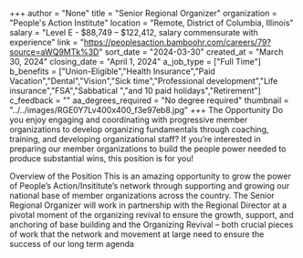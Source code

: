 +++
author = "None"
title = "Senior Regional Organizer"
organization = "People's Action Institute"
location = "Remote, District of Columbia, Illinois"
salary = "Level E - $88,749 – $122,412, salary commensurate with experience"
link = "https://peoplesaction.bamboohr.com/careers/79?source=aWQ9MTk%3D"
sort_date = "2024-03-30"
created_at = "March 30, 2024"
closing_date = "April 1, 2024"
a_job_type = ["Full Time"]
b_benefits = ["Union-Eligible","Health Insurance","Paid Vacation","Dental","Vision","Sick time","Professional development","Life insurance","FSA","Sabbatical ","and 10 paid holidays","Retirement"]
c_feedback = ""
aa_degrees_required = "No degree required"
thumbnail = "../../images/RGE0Y7Lv400x400_f3e97eb8.jpg"
+++
The Opportunity
Do you enjoy engaging and coordinating with progressive member organizations to develop organizing fundamentals through coaching, training, and developing organizational staff? If you’re interested in preparing our member organizations to build the people power needed to produce substantial wins, this position is for you! 

Overview of the Position
This is an amazing opportunity to grow the power of People’s Action/Insititute’s network through supporting and growing our national base of member organizations across the country. The Senior Regional Organizer will work in partnership with the Regional Director at a pivotal moment of the organizing revival to ensure the growth, support, and anchoring of base building and the Organizing Revival – both crucial pieces of work that the network and movement at large need to ensure the success of our long term agenda
